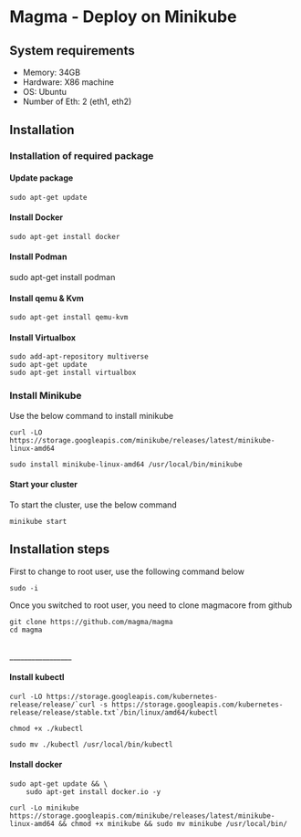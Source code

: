 # Magma - Deploy on Minikube

## System requirements
- Memory: 34GB
- Hardware: X86 machine
- OS: Ubuntu
- Number of Eth: 2 (eth1, eth2)

## Installation

### Installation of required package

#### Update package

``` 
sudo apt-get update 
```

#### Install Docker
```
sudo apt-get install docker
```

#### Install Podman
sudo apt-get install podman

#### Install qemu & Kvm

``` 
sudo apt-get install qemu-kvm
```

#### Install Virtualbox
```
sudo add-apt-repository multiverse
sudo apt-get update
sudo apt-get install virtualbox
```


### Install Minikube


Use the below command to install minikube

```
curl -LO https://storage.googleapis.com/minikube/releases/latest/minikube-linux-amd64

sudo install minikube-linux-amd64 /usr/local/bin/minikube 
```

#### Start your cluster

To start the cluster, use the below command

```
minikube start
```


## Installation steps


First to change to root user, use the following command below

```
sudo -i
```
Once you switched to root user, you need to clone magmacore from github

```
git clone https://github.com/magma/magma
cd magma
```
<br>
_________________

#### Install kubectl
```
curl -LO https://storage.googleapis.com/kubernetes-release/release/`curl -s https://storage.googleapis.com/kubernetes-release/release/stable.txt`/bin/linux/amd64/kubectl
```


```
chmod +x ./kubectl
```

```
sudo mv ./kubectl /usr/local/bin/kubectl
```

#### Install docker

```
sudo apt-get update && \
    sudo apt-get install docker.io -y
```

```
curl -Lo minikube https://storage.googleapis.com/minikube/releases/latest/minikube-linux-amd64 && chmod +x minikube && sudo mv minikube /usr/local/bin/

```
